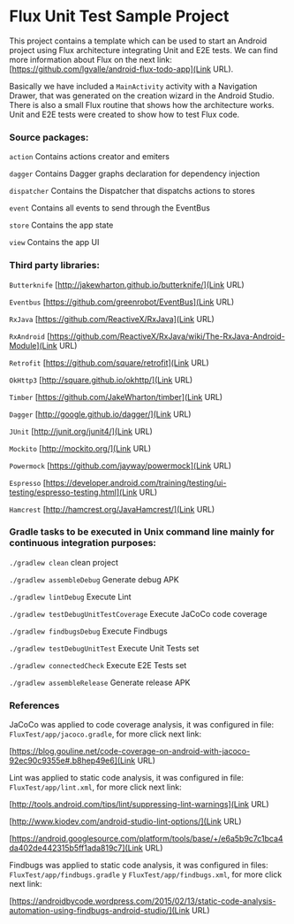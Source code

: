 # Flux Unit Test Sample Project #


This project contains a template which can be used to start an Android project using Flux architecture integrating Unit and E2E tests. We can find more information about Flux on the next link: [https://github.com/lgvalle/android-flux-todo-app](Link URL).

Basically we have included a `MainActivity` activity with a Navigation Drawer, that was generated on the creation wizard in the Android Studio. There is also a small Flux routine that shows how the architecture works. Unit and E2E tests were created to show how to test Flux code.


### Source packages: ###

  `action` Contains actions creator and emiters

  `dagger` Contains Dagger graphs declaration for dependency injection

  `dispatcher` Contains the Dispatcher that dispatchs actions to stores

  `event` Contains all events to send through the EventBus

  `store` Contains the app state

  `view` Contains the app UI 



### Third party libraries: ###

  `Butterknife` [http://jakewharton.github.io/butterknife/](Link URL)

  `Eventbus` [https://github.com/greenrobot/EventBus](Link URL)

  `RxJava` [https://github.com/ReactiveX/RxJava](Link URL)

  `RxAndroid` [https://github.com/ReactiveX/RxJava/wiki/The-RxJava-Android-Module](Link URL)

  `Retrofit` [https://github.com/square/retrofit](Link URL)

  `OkHttp3` [http://square.github.io/okhttp/](Link URL)

  `Timber` [https://github.com/JakeWharton/timber](Link URL)

  `Dagger` [http://google.github.io/dagger/](Link URL)

  `JUnit` [http://junit.org/junit4/](Link URL)

  `Mockito` [http://mockito.org/](Link URL)

  `Powermock` [https://github.com/jayway/powermock](Link URL)

  `Espresso` [https://developer.android.com/training/testing/ui-testing/espresso-testing.html](Link URL)

  `Hamcrest` [http://hamcrest.org/JavaHamcrest/](Link URL)



### Gradle tasks to be executed in Unix command line mainly for continuous integration purposes: ###

`./gradlew clean` clean project

`./gradlew assembleDebug` Generate debug APK

`./gradlew lintDebug` Execute Lint

`./gradlew testDebugUnitTestCoverage` Execute JaCoCo code coverage

`./gradlew findbugsDebug` Execute Findbugs

`./gradlew testDebugUnitTest` Execute Unit Tests set

`./gradlew connectedCheck` Execute E2E Tests set

`./gradlew assembleRelease` Generate release APK



### References ###


JaCoCo was applied to code coverage analysis, it was configured in file: `FluxTest/app/jacoco.gradle`, for more click next link: 

[https://blog.gouline.net/code-coverage-on-android-with-jacoco-92ec90c9355e#.b8hep49e6](Link URL)


Lint was applied to static code analysis, it was configured in file: `FluxTest/app/lint.xml`, for more click next link: 

[http://tools.android.com/tips/lint/suppressing-lint-warnings](Link URL) 

[http://www.kiodev.com/android-studio-lint-options/](Link URL) 

[https://android.googlesource.com/platform/tools/base/+/e6a5b9c7c1bca4da402de442315b5ff1ada819c7](Link URL)


Findbugs was applied to static code analysis, it was configured in files: `FluxTest/app/findbugs.gradle` y `FluxTest/app/findbugs.xml`, for more click next link: 

[https://androidbycode.wordpress.com/2015/02/13/static-code-analysis-automation-using-findbugs-android-studio/](Link URL)